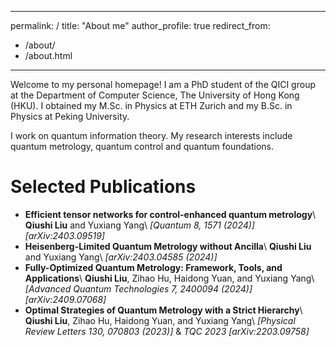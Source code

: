 <style>
  a {
    text-decoration: none;
  }
</style>

---
permalink: /
title: "About me"
author_profile: true
redirect_from: 
  - /about/
  - /about.html
---

Welcome to my personal homepage! I am a PhD student of the [QICI group](https://qici.weebly.com/) at the Department of Computer Science, The University of Hong Kong (HKU). I obtained my M.Sc. in Physics at ETH Zurich and my B.Sc. in Physics at Peking University.

I work on quantum information theory. My research interests include quantum metrology, quantum control and quantum foundations.

Selected Publications
======
* **Efficient tensor networks for control-enhanced quantum metrology**\\
  **Qiushi Liu** and Yuxiang Yang\\
  [*[Quantum 8, 1571 (2024)]*](https://doi.org/10.22331/q-2024-12-18-1571) [*[arXiv:2403.09519]*](https://arxiv.org/abs/2403.09519)
* **Heisenberg-Limited Quantum Metrology without Ancilla**\\
  **Qiushi Liu** and Yuxiang Yang\\
  [*[arXiv:2403.04585 (2024)]*](https://arxiv.org/abs/2403.04585)
* **Fully-Optimized Quantum Metrology: Framework, Tools, and Applications**\\
  **Qiushi Liu**, Zihao Hu, Haidong Yuan, and Yuxiang Yang\\
  [*[Advanced Quantum Technologies 7, 2400094 (2024)]*](https://doi.org/10.1002/qute.202400094) [*[arXiv:2409.07068]*](https://arxiv.org/abs/2409.07068)
* **Optimal Strategies of Quantum Metrology with a Strict Hierarchy**\\
  **Qiushi Liu**, Zihao Hu, Haidong Yuan, and Yuxiang Yang\\
  [*[Physical Review Letters 130, 070803 (2023)]*](https://doi.org/10.1103/PhysRevLett.130.070803) & [*TQC 2023*](https://tqc-conference.org/tqc2023/) [*[arXiv:2203.09758]*](https://arxiv.org/abs/2203.09758)
